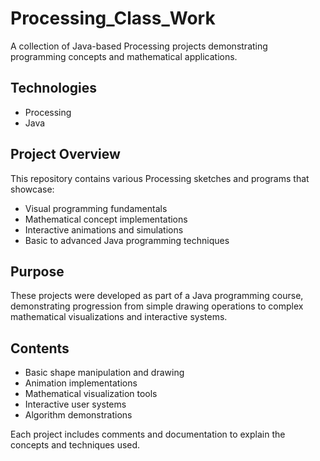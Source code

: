 # Processing_Class_Work

A collection of Java-based Processing projects demonstrating programming concepts and mathematical applications.

## Technologies
- Processing
- Java

## Project Overview
This repository contains various Processing sketches and programs that showcase:
- Visual programming fundamentals
- Mathematical concept implementations
- Interactive animations and simulations
- Basic to advanced Java programming techniques

## Purpose
These projects were developed as part of a Java programming course, demonstrating progression from simple drawing operations to complex mathematical visualizations and interactive systems.

## Contents
- Basic shape manipulation and drawing
- Animation implementations
- Mathematical visualization tools
- Interactive user systems
- Algorithm demonstrations

Each project includes comments and documentation to explain the concepts and techniques used.